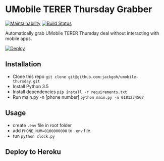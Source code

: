 # UMobile TERER Thursday Grabber
[![Maintainability](https://api.codeclimate.com/v1/badges/d54491e0402f4e021a0b/maintainability)](https://codeclimate.com/github/jackgoh/umobile-thursday/maintainability)
[![Build Status](https://travis-ci.org/jackgoh/umobile-thursday.svg?branch=master)](https://travis-ci.org/jackgoh/umobile-thursday)

Automatically grab UMobile TERER Thursday deal without interacting with mobile apps. 

[![Deploy](https://www.herokucdn.com/deploy/button.svg)](https://heroku.com/deploy)

## Installation
- Clone this repo `git clone git@github.com:jackgoh/umobile-thursday.git` 
- Install Python 3.5 
- Install dependencies `pip install -r requirements.txt`
- Run main.py -n [phone number] `python main.py -n 0181234567`

## Usage 
- create `.env` file in root folder
- add `PHONE_NUM=0100000000` to `.env` file
- run `python clock.py`


## Deploy to Heroku 